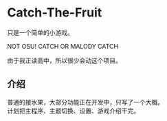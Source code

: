 # Catch-The-Fruit

只是一个简单的小游戏。  

NOT OSU! CATCH OR MALODY CATCH  

由于我正读高中，所以很少会动这个项目。  

## 介绍

普通的接水果，大部分功能正在开发中，只写了一个大概。
<br/>
计划把主程序、主题切换、设置、游戏介绍干完。
